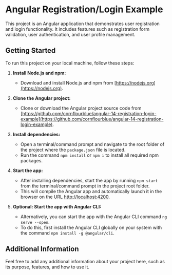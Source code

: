 # Angular Registration/Login Example

This project is an Angular application that demonstrates user registration and login functionality. It includes features such as registration form validation, user authentication, and user profile management.

## Getting Started

To run this project on your local machine, follow these steps:

1. **Install Node.js and npm:**
   - Download and install Node.js and npm from [https://nodejs.org](https://nodejs.org).

2. **Clone the Angular project:**
   - Clone or download the Angular project source code from [https://github.com/cornflourblue/angular-14-registration-login-example](https://github.com/cornflourblue/angular-14-registration-login-example).

3. **Install dependencies:**
   - Open a terminal/command prompt and navigate to the root folder of the project where the `package.json` file is located.
   - Run the command `npm install` or `npm i` to install all required npm packages.

4. **Start the app:**
   - After installing dependencies, start the app by running `npm start` from the terminal/command prompt in the project root folder.
   - This will compile the Angular app and automatically launch it in the browser on the URL [http://localhost:4200](http://localhost:4200).

5. **Optional: Start the app with Angular CLI:**
   - Alternatively, you can start the app with the Angular CLI command `ng serve --open`.
   - To do this, first install the Angular CLI globally on your system with the command `npm install -g @angular/cli`.

## Additional Information

Feel free to add any additional information about your project here, such as its purpose, features, and how to use it.

